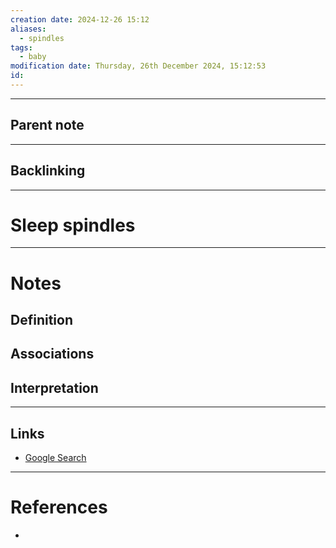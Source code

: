 ```yaml
---
creation date: 2024-12-26 15:12
aliases:
  - spindles
tags:
  - baby
modification date: Thursday, 26th December 2024, 15:12:53
id:
---
```

---

## Parent note
---
## Backlinking


---
# Sleep spindles


---
# Notes

## Definition

## Associations

## Interpretation

---
## Links
- [Google Search](https://www.google.com/search?q=Sleep+spindles)

---
# References
+ 